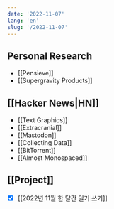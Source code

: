 ```yaml
---
date: '2022-11-07'
lang: 'en'
slug: '/2022-11-07'
---
```


## Personal Research

- [[Pensieve]]
- [[Supergravity Products]]

## [[Hacker News|HN]]

- [[Text Graphics]]
- [[Extracranial]]
- [[Mastodon]]
- [[Collecting Data]]
- [[BitTorrent]]
- [[Almost Monospaced]]

## [[Project]]

- [x] [[2022년 11월 한 달간 일기 쓰기]]
